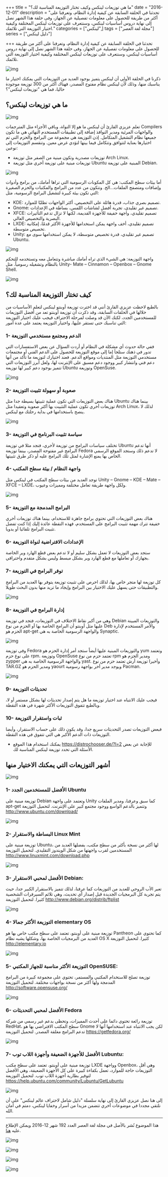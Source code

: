 +++
title = "ما هي توزيعات لينكس وكيف تختار التوزيعة المناسبة لك؟"
date = "2016-12-01"
description = "تحدثنا في الحلقة السابقة عن كيفية إدارة النظام، وتعرفنا على أكثر من طريقة للحصول على معلومات تفصيلية عن الجهاز، وفى حلقة هذا الشهر نصل إلى نهاية دروس أساسيات لينكس، وسنتعرف على توزيعات لينكس المختلفة وكيفية اختيار التوزيعة التي تلائمك."
categories = ["لينكس",]
tags = ["مجلة لغة العصر"]
series = ["دليل لينكس"]

+++
تحدثنا في الحلقة السابقة عن كيفية إدارة النظام، وتعرفنا على أكثر من طريقة للحصول على معلومات تفصيلية عن الجهاز، وفى حلقة هذا الشهر نصل إلى نهاية دروس أساسيات لينكس، وسنتعرف على توزيعات لينكس المختلفة وكيفية اختيار التوزيعة التي تلائمك.

![img](thumbnail-0.jpg)

ذكرنا في الحلقة الأولى أن لينكس يتميز بوجود العديد من التوزيعات التي يمكنك اختيار ما يناسبك منها، وذلك لأن لينكس نظام مفتوح المصدر، فهناك أكثر من 300 توزيعة موجودة حاليا، فما هي "توزيعات لينكس"؟

## ما هي توزيعات لينكس؟

![img](images/Distros.png)

تعلم عزيزي القارئ أن لينكس ما هو إلا النواة، وباقي الأجزاء مثل المترجمات Compilers والواجهات المرئية ومدير النوافذ إضافة إلى تطبيقات المستخدم النهائي هي ما تكون جميعها نظام التشغيل المتكامل.
إذن التوزيعة هي مجموعة من البرامج والحزم التي تم اختيارها بعناية لتتوافق وتتكامل فيما بينها لتؤدي غرض معين.
وتنقسم التوزيعات إلى نوعين:

- توزيعات مصدرية وتكون مبنية من الصفر مثل توزيعة Arch Linux.
- توزيعات مبنية على توزيعة أخري مثل توزيعة Ubuntu المبنية على توزيعة Debian.

![img](images/Linuxdistros.jpg)

أما بيئات سطح المكتب: هي كل المكونات الرسومية التي تراها أمامك، من برامج وأدوات وإضافات ومتصفح الملفات…الخ. وتتكون من عدد من البرامج والمكتبات والحزم الصغيرة التي تكون بيئة كبيرة لتشغيل البرامج الرسومية، مثل:

- KDE: تصميم بصري جذاب، قدرة هائلة على التخصيص، أكثر الواجهات تطلبًا للموارد.
- Gnome: تصميم غير تقليدي، تجربة أفضل لشاشات اللمس، بساطة في الإعدادات.
- XFCE: تصميم تقليدي، واجهة خفيفة للأجهزة القديمة، لكنها لا تزال تدعم التأثيرات البصرية والتخصيص العالي.
- LXDE: تصميم تقليدي، أخف واجهة يمكن استخدامها للأجهزة الأكثر قدمًا، إمكانية تخصيص متوسطة.
- Unity: تصميم غير تقليدي، قدرة تخصيص متوسطة، لا يمكن استخدامها سوى مع Ubuntu.

![img](images/KDE_plasma_5.png)

واجهة التوزيعة: هي الشيء الذي تراه أمامك مباشرة وتتعامل معه وتستخدمه للتحكم بالنظام وتشغيله رسومياً.
مثل Unity- Mate – Cinnamon – Openbox – Gnome Shell.

![img](images/Cinnamon.png)

## كيف تختار التوزيعة المناسبة لك؟

بالطبع لاحظت عزيزي القارئ أنني قد اخترت توزيعة أوبنتو لينكس لتعلم الأساسيات
 من خلالها في الحلقات السابقة، وقد ذكرت أن توزيعة أوبنتو تعد من أفضل التوزيعات للمستخدمين الجدد، لكنك الآن قد وصلت لمرحلة الاحتراف فيجب عليك اختيار التوزيعة التي تناسبك حتى تستقر عليها، واختيار التوزيعة يعتمد على عدة أمور:

### 1- الدعم ومجتمع مستخدمي التوزيعة

ففي حالة حدوث أي مشكلة في النظام أو أردت السؤال عن بعض الاستفسارات التي تدور في ذهنك ستلجأ إما إلى موقع التوزيعة للحصول على الدعم الفني أو مجتمعات مستخدمي التوزيعة مثل المنتديات ومواقع الدعم.
فعند اختيارك لتوزيعة ما تأكد من أنها دعم فني وانتشار كبير ووجود دعم مسبق على الإنترنت لها، ولعل أبرز التوزيعات التي تتميز بوجود دعم كبير لها توزيعة Ubuntu وتوزيعة OpenSuse.

![img](images/support-help.jpg)

### 2- صعوبة أو سهولة تثبيت التوزيعة

هناك بعض التوزيعات التي تكون عملية تثبيتها بسيطة جدا مثل Ubuntu بينما هناك توزيعات أخري تكون عملية التثبيت بها أكثر صعوبة وتعقيدا مثل Arch Linux، لذلك لا ينصح باستخدامها في بداية رحلتك مع لينكس.

![img](images/install.jpg)

### 3- سياسة تثبيت البرنامج في التوزيعة

تختلف سياسات البرامج من توزيعة لأخري، فنجد مثلا في توزيعة Ubuntu أنها تدعم البرامج غير مفتوحة المصدر، بينما توزيعة Fedora لا تدعم ذلك وستجد الموقع الرسمي الخاص بها يمنع الإشارة لمثل تلك البرامج عليه أو ذكر طرق تثبيتها.

### 4- واجهة النظام / بيئة سطح المكتب

توجد العديد من بيئات سطح المكتب في لينكس مثل Unity – Gnome – KDE – Mate – XFCE – LXDE، ولكل واجهة طريقة تعامل مختلفة ومميزات وعيوب.

![img](images/Gnome.png)

### 5- البرامج المدمجة مع التوزيعة

هناك بعض التوزيعات التي تحتوي برامج جاهزة للاستخدام، بينما هناك توزيعات أخري خفيفة تترك مهمة تثبيت البرامج على المستخدم، فهذه النقطة عائدة إليك إذا كنت تفضل تثبيت البرامج تلقائيا أو يدويا.

### 6- الإعدادات الافتراضية لنواة التوزيعة

ستجد بعض التوزيعات لا تعمل بشكل سليم أو لا تدعم بعض قطع الهارد وير الخاصة بجهازك أو تعاملها مع قطع الهارد وير بشكل مبسط وليس بشكل متقدم واحترافي.

### 7- توفر البرامج في التوزيعة

كل توزيعة لها متجر خاص بها، لذلك احرص على تثبيت توزيعة يتوفر بها العديد من البرامج والتطبيقات حتى يسهل عليك الاختيار بين البرامج وإيجاد ما تريد منها بدون البحث طويلا.

![img](images/software-center.jpg)

### 8- إدارة البرامج في التوزيعة

وهي من أكبر نقاط الاختلاف في التوزيعات، فتجد في توزيعة Debian والتوزيعات المبينة عليها مثل أوبنتو أن البرامج الخاصة بها أو الحزم من نوع Deb والأمر المستخدم لإدارة الحزم هو apt-get والواجهة الرسومية الخاصة به هي Synaptic.

![img](images/apt-get.png)

وفى توزيعة Fedora والتوزيعات المبنية عليها أيضاً ستجد أمر إدارة الحزم هو yum وتعتمد على نوع حزم rpm.
وتوزيعة OpenSuse تعتمد حزم من نوع rpm ومدير الحزم هو zypper والواجهة الرسومية الخاصة به هي yast.
وأخيرا توزيعة أرش تعتمد حزم من نوع TAR.GZ ومدير الحزم هو yaourt ويوجد مدير أخر بواجهة رسومية Pacman.

![img](images/yaourt.png)

### 9- تحديثات التوزيعة

فيجب عليك الانتباه عند اختيار توزيعة ما هل يتم إصدار تحديثات لها بشكل مستمر أو لا، وبالطبع تتفوق التوزيعات الأكثر شهرة في هذه النقطة.

### 10- ثبات واستقرار التوزيعة

فبعض التوزيعات تصدر التحديثات سريع جدا، وقد يكون ذلك على حساب الاستقرار، وأيضا التوزيعات ذات الدعم الأكبر هي التي تتفوق في هذه النقطة.

- يمكنك استخدام هذا الموقع https://distrochooser.de/?l=2 للإجابة عن بعض الأسئلة التي تحدد توزيعة لينكس المناسبة لك.

## أشهر التوزيعات التي يمكنك الاختيار منها

![img](images/Compare.png)

### 1- الأفضل للمستخدمين الجدد Ubuntu

توزيعة مبنية على Debian وتعتمد على واجهة Unity كما سبق وعرفنا، ومدير الملفات apt-get وتتميز بالدعم الواسع ووجود مجتمع كبير على الإنترنت.
لتحميل التوزيعة http://www.ubuntu.com/download/

![img](images/ubuntu.png)

### 2- البساطة والاستقرار Linux Mint

توزيعة مبنية على Ubuntu، لها أكثر من نسخة بأكثر من سطح مكتب، يفضلها العديد من المستخدمين لقرب واجهتها من شكل الويندوز التقليدي.	
لتحميل التوزيعة http://www.linuxmint.com/download.php

![img](images/mint.png)

### 3- الأفضل لمحبي الاستقرار Debian:

تعبر الأب الروحي للعديد من التوزيعات كما عرفنا، لذلك تتميز بالاستقرار الكبير جدا، حيث يتم تجربة كل البرمجيات الجديدة قبل إصدار أي تحديث، وهي تلائم السيرفرات الشخصية كثيرا.
لتحميل التوزيعة http://www.debian.org/distrib/ftplist

![img](images/debian.png)

### 4- التوزيعة الأكثر جمالا elementary OS

توزيعة مبنية على أوبنتو، تعتمد على سطح مكتب خاص بها هو Pantheon كما تحتوي على العديد من البرمجيات الخاصة بها، وشكلها يشبه نظام OS X كثيرا.
لتحميل التوزيعة http://elementary.io

![img](images/elementary.png)

### 5- التوزيعة الأكثر مناسبة للجهاز المكتبي OpenSUSE:

توزيعة تصلح للاستخدام المكتبي والمستمر، تحتوي على مجموعة كبيرة من البرامج المدمجة ولها أكثر من نسخة بواجهات مختلفة.
لتحميل التوزيعة http://software.opensuse.org/

![img](images/opensuse.png)

### 6- الأفضل لمحبي التحديثات Fedora

توزيعة رائعة تحتوي دائما على أحدث المميزات، وتحظى بدعم غير رسمي من شركة RedHat، سطح المكتب الافتراضي بها هو Gnome لكن يجب الانتباه عند استخدامها أنها لا تدعم البرامج مغلقة المصدر.
لتحميل التوزيعة https://getfedora.org/

![img](images/fedora.png)

### 7- الأفضل للأجهزة الضعيفة وأجهزة اللاب توب Lubuntu:

توزيعة مبنية على أوبنتو، تعتمد على سطح مكتب LXDE وواجهة Openbox، وهي أقل التوزيعات حاجة للموارد، تعمل بكفاءة كبيرة على كل الأجهزة الضعيفة، وهي الأفضل لتوفير بطارية أجهزة اللاب توب.
لتحميل التوزيعة https://help.ubuntu.com/community/Lubuntu/GetLubuntu

![img](images/lubuntu.png)


إلى هنا نصل عزيزي القارئ إلى نهاية سلسلة "دليل شامل لاحتراف عالم لينكس" على أن نلتقي مجددا في موضوعات أخري تتضمن مزيدا من أسرار وخفايا لينكس، دمتم في أمان الله.

---

هذا الموضوع نُشر باﻷصل في مجلة لغة العصر العدد 192 شهر 12-2016 ويمكن الإطلاع عليه [هنا](https://drive.google.com/file/d/1Xzc9cwIG-yZ3uKDy_hr_XdjdBVWnRYHO/view?usp=sharing).

![img](images/192-1.png)

![img](images/192-3.png)

![img](images/192-4.png)

![img](images/192-5.png)

